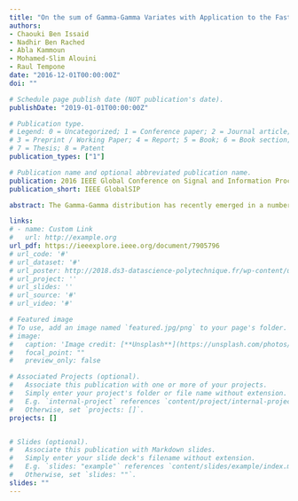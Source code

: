 ```yaml
---
title: "On the sum of Gamma-Gamma Variates with Application to the Fast Outage Probability Evaluation over Fading Channels"
authors:
- Chaouki Ben Issaid
- Nadhir Ben Rached
- Abla Kammoun
- Mohamed-Slim Alouini
- Raul Tempone
date: "2016-12-01T00:00:00Z"
doi: ""

# Schedule page publish date (NOT publication's date).
publishDate: "2019-01-01T00:00:00Z"

# Publication type.
# Legend: 0 = Uncategorized; 1 = Conference paper; 2 = Journal article;
# 3 = Preprint / Working Paper; 4 = Report; 5 = Book; 6 = Book section;
# 7 = Thesis; 8 = Patent
publication_types: ["1"]

# Publication name and optional abbreviated publication name.
publication: 2016 IEEE Global Conference on Signal and Information Processing (GlobalSIP)
publication_short: IEEE GlobalSIP

abstract: The Gamma-Gamma distribution has recently emerged in a number of applications ranging from modeling scattering and reverberation in sonar and radar systems to modeling atmospheric turbulence in wireless optical channels. In this respect, assessing the outage probability achieved by some diversity techniques over this kind of channels is of major practical importance. In many circumstances, this is intimately related to the difficult question of analyzing the statistics of a sum of Gamma-Gamma random variables. Answering this question is not a simple matter. This is essentially because outage probabilities encountered in practice are often very small, and hence the use of classical Monte Carlo methods is not a reasonable choice. This lies behind the main motivation of the present work. In particular, this paper proposes a new approach to estimate the left tail of the sum of independent and identically distributed Gamma-Gamma variates. More specifically, we propose a mean-shift importance sampling scheme that efficiently evaluates the outage probability of L-branch maximum ratio combining diversity receivers over Gamma-Gamma fading channels. The proposed estimator satisfies the well-known bounded relative error criterion. We show the accuracy and the efficiency of our approach compared to naive Monte Carlo via some selected numerical simulations.

links:
# - name: Custom Link
#   url: http://example.org
url_pdf: https://ieeexplore.ieee.org/document/7905796
# url_code: '#'
# url_dataset: '#'
# url_poster: http://2018.ds3-datascience-polytechnique.fr/wp-content/uploads/2018/06/DS3-342.pdf
# url_project: ''
# url_slides: ''
# url_source: '#'
# url_video: '#'

# Featured image
# To use, add an image named `featured.jpg/png` to your page's folder.
# image:
#   caption: 'Image credit: [**Unsplash**](https://unsplash.com/photos/pLCdAaMFLTE)'
#   focal_point: ""
#   preview_only: false

# Associated Projects (optional).
#   Associate this publication with one or more of your projects.
#   Simply enter your project's folder or file name without extension.
#   E.g. `internal-project` references `content/project/internal-project/index.md`.
#   Otherwise, set `projects: []`.
projects: []


# Slides (optional).
#   Associate this publication with Markdown slides.
#   Simply enter your slide deck's filename without extension.
#   E.g. `slides: "example"` references `content/slides/example/index.md`.
#   Otherwise, set `slides: ""`.
slides: ""
---
```

